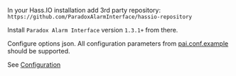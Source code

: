 In your Hass.IO installation add 3rd party repository: `https://github.com/ParadoxAlarmInterface/hassio-repository`

Install `Paradox Alarm Interface` version `1.3.1+` from there.

Configure options json. All configuration parameters from [pai.conf.example](https://github.com/ParadoxAlarmInterface/pai/blob/master/config/pai.conf.example) should be supported.

See [Configuration](./Configuration)